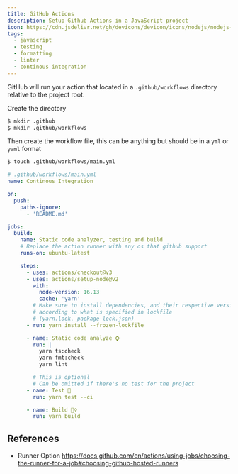 ```yaml
---
title: GitHub Actions
description: Setup Github Actions in a JavaScript project
icon: https://cdn.jsdelivr.net/gh/devicons/devicon/icons/nodejs/nodejs-original.svg
tags:
  - javascript
  - testing
  - formatting
  - linter
  - continous integration
---
```


GitHub will run your action that located in a `.github/workflows` directory relative to the project root.

Create the directory

```bash
$ mkdir .github
$ mkdir .github/workflows
```

Then create the workflow file, this can be anything but should be in a `yml` or `yaml` format

```bash
$ touch .github/workflows/main.yml
```

```yaml
# .github/workflows/main.yml
name: Continous Integration

on:
  push:
    paths-ignore:
      - 'README.md'

jobs:
  build:
    name: Static code analyzer, testing and build
    # Replace the action runner with any os that github support
    runs-on: ubuntu-latest

    steps:
      - uses: actions/checkout@v3
      - uses: actions/setup-node@v2
        with:
          node-version: 16.13
          cache: 'yarn'
        # Make sure to install dependencies, and their respective version
        # according to what is specified in lockfile
        # (yarn.lock, package-lock.json)
      - run: yarn install --frozen-lockfile

      - name: Static code analyze ⌚️
        run: |
          yarn ts:check
          yarn fmt:check
          yarn lint

        # This is optional
        # Can be omitted if there's no test for the project
      - name: Test 🧪
        run: yarn test --ci

      - name: Build 👷‍♀️
        run: yarn build
```

## References

- Runner Option https://docs.github.com/en/actions/using-jobs/choosing-the-runner-for-a-job#choosing-github-hosted-runners
